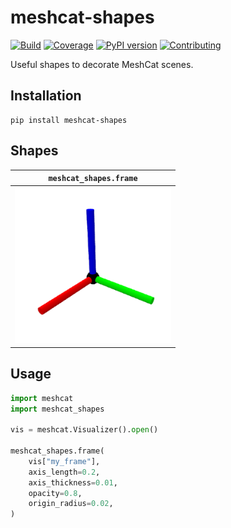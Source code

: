 # meshcat-shapes

[![Build](https://img.shields.io/github/workflow/status/stephane-caron/meshcat-shapes/CI)](https://github.com/stephane-caron/meshcat-shapes/actions)
[![Coverage](https://coveralls.io/repos/github/stephane-caron/meshcat-shapes/badge.svg?branch=master)](https://coveralls.io/github/stephane-caron/meshcat-shapes?branch=master)
[![PyPI version](https://img.shields.io/pypi/v/meshcat-shapes)](https://pypi.org/project/meshcat-shapes/)
[![Contributing](https://img.shields.io/badge/PRs-welcome-green.svg)](https://github.com/stephane-caron/meshcat-shapes/tree/master/CONTRIBUTING.md)

Useful shapes to decorate MeshCat scenes.

## Installation

```console
pip install meshcat-shapes
```

## Shapes

| ``meshcat_shapes.frame`` |
|--------------------------|
| <img src="https://github.com/stephane-caron/meshcat-shapes/raw/main/gallery/frame.png" width="250"> |

## Usage

```python
import meshcat
import meshcat_shapes

vis = meshcat.Visualizer().open()

meshcat_shapes.frame(
    vis["my_frame"],
    axis_length=0.2,
    axis_thickness=0.01,
    opacity=0.8,
    origin_radius=0.02,
)
```
